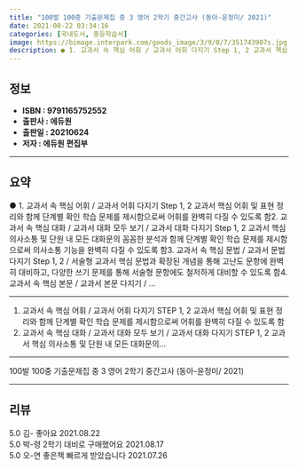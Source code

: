 ```yaml
---
title: "100발 100중 기출문제집 중 3 영어 2학기 중간고사 (동아-윤정미/ 2021)"
date: 2021-08-22 03:34:16
categories: [국내도서, 중등학습서]
image: https://bimage.interpark.com/goods_image/3/9/0/7/351743907s.jpg
description: ● 1. 교과서 속 핵심 어휘 / 교과서 어휘 다지기 Step 1, 2 교과서 핵심 어휘 및 표현 정리와 함께 단계별 확인 학습 문제를 제시함으로써 어휘를 완벽히 다질 수 있도록 함2. 교과서 속 핵심 대화 / 교과서 대화 모두 보기 / 교과서 대화 다지기 Step 1, 2 교과서
---
```


## **정보**

- **ISBN : 9791165752552**
- **출판사 : 에듀원**
- **출판일 : 20210624**
- **저자 : 에듀원 편집부**

------



## **요약**

●  1. 교과서 속 핵심 어휘 / 교과서 어휘 다지기 Step 1, 2  교과서 핵심 어휘 및 표현 정리와 함께 단계별 확인 학습 문제를 제시함으로써 어휘를 완벽히 다질 수 있도록 함2. 교과서 속 핵심 대화 / 교과서 대화 모두 보기 / 교과서 대화 다지기 Step 1, 2  교과서 핵심 의사소통 및 단원 내 모든 대화문의 꼼꼼한 분석과 함께 단계별 확인 학습 문제를 제시함으로써 의사소통 기능을 완벽히 다질 수 있도록 함3. 교과서 속 핵심 문법 / 교과서 문법 다지기 Step 1, 2 / 서술형   교과서 핵심 문법과 확장된 개념을 통해 고난도 문항에 완벽히 대비하고, 다양한 쓰기 문제를 통해 서술형 문항에도 철저하게 대비할 수 있도록 함4. 교과서 속 핵심 본문 / 교과서 본문 다지기 / ...

------

1. 교과서 속 핵심 어휘 / 교과서 어휘 다지기 STEP 1, 2
  교과서 핵심 어휘 및 표현 정리와 함께 단계별 확인 학습 문제를 제시함으로써 어휘를 완벽히 다질 수 있도록 함
2. 교과서 속 핵심 대화 / 교과서 대화 모두 보기 / 교과서 대화 다지기 STEP 1, 2
  교과서 핵심 의사소통 및 단원 내 모든 대화문의... 

------


100발 100중 기출문제집 중 3 영어 2학기 중간고사 (동아-윤정미/ 2021) 

------


## **리뷰** 

5.0 김- 좋아요  2021.08.22 <br/>5.0 박-령 2학기 대비로 구매했어요 2021.08.17 <br/>5.0 오-연 좋은책 빠르게 받았습니다 2021.07.26 <br/>